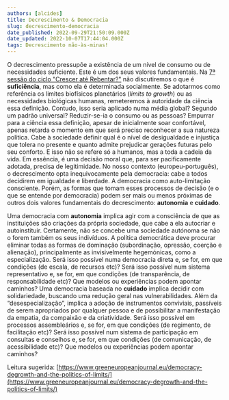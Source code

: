 ```yaml
---
authors: [alcides]
title: Decrescimento & Democracia
slug: decrescimento-democracia
date_published: 2022-09-29T21:50:09.000Z
date_updated: 2022-10-07T17:44:04.000Z
tags: Decrescimento não-às-minas!
---
```

O decrescimento pressupõe a existência de um nível de consumo ou de necessidades suficiente. Este é um dos seus valores fundamentais. Na [7ª sessão do ciclo "Crescer até Rebentar?"](https://www.decrescimento.pt/events/ciclo-crescer-ate-rebentar-7a-sessao-democracia/) não discutiremos o que é **suficiência**, mas como ela é determinada socialmente. Se adotarmos como referência os limites biofísicos planetários (*limits to growth*) ou as necessidades biológicas humanas, remeteremos à autoridade da ciência essa definição. Contudo, isso seria aplicado numa média global? Segundo um padrão universal? Reduzir-se-ia o consumo ou as pessoas? Empurrar para a ciência essa definição, apesar de inicialmente soar confortável, apenas retarda o momento em que será preciso reconhecer a sua natureza política. Cabe à sociedade definir qual é o nível de desigualdade e injustiça que tolera no presente e quanto admite prejudicar gerações futuras pelo seu conforto. E isso não se refere só a humanos, mas a toda a cadeia da vida. Em essência, é uma decisão moral que, para ser pacificamente adotada, precisa de legitimidade. No nosso contexto (europeu-português), o decrescimento opta inequivocamente pela democracia: cabe a todos decidirem em igualdade e liberdade. A democracia como auto-limitação consciente. Porém, as formas que tomam esses processos de decisão (e o que se entende por democracia) podem ser mais ou menos próximas de outros dois valores fundamentais do decrescimento: **autonomia** e **cuidado**. 

Uma democracia com **autonomia** implica agir com a consciência de que as instituições são criações da própria sociedade, que cabe a ela autocriar e autoinstituir. Certamente, não se concebe uma sociedade autónoma se não o forem também os seus indivíduos. A política democrática deve procurar eliminar todas as formas de dominação (subordinação, opressão, coerção e alienação), principalmente as invisivelmente hegemónicas, como a especialização. Será isso possível numa democracia direta e, se for, em que condições (de escala, de recursos etc)? Será isso possível num sistema representativo e, se for, em que condições (de transparência, de responsabilidade etc)? Que modelos ou experiências podem apontar caminhos? Uma democracia baseada no **cuidado** implica decidir com solidariedade, buscando uma redução geral nas vulnerabilidades. Além da “desespecialização”, implica a adoção de instrumentos conviviais, passíveis de serem apropriados por qualquer pessoa e de possibilitar a manifestação da empatia, da compaixão e da criatividade. Será isso possível em processos assembleários e, se for, em que condições (de regimento, de facilitação etc)? Será isso possível num sistema de participação em consultas e conselhos e, se for, em que condições (de comunicação, de acessibilidade etc)? Que modelos ou experiências podem apontar caminhos?

Leitura sugerida: [https://www.greeneuropeanjournal.eu/democracy-degrowth-and-the-politics-of-limits/](https://www.greeneuropeanjournal.eu/democracy-degrowth-and-the-politics-of-limits/)

